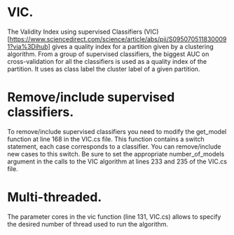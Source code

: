 # VIC.

The Validity Index using supervised Classifiers (VIC) [https://www.sciencedirect.com/science/article/abs/pii/S0950705118300091?via%3Dihub] gives a quality index for a partition 
given by a clustering algorithm. From a group of supervised classifiers, the biggest AUC on cross-validation for all the classifiers is used as a quality index of the partition. 
It uses as class label the cluster label of a given partition.

# Remove/include supervised classifiers.

To remove/include supervised classifiers you need to modify the get_model function at line 168 in the VIC.cs file. This function contains a switch statement, each case corresponds to a classifier. You can remove/include new cases to this switch. Be sure to set the appropriate number_of_models argument in the calls to the VIC algorithm at lines 233 and 235 of the VIC.cs file.

# Multi-threaded.

The parameter cores in the vic function (line 131, VIC.cs) allows to specify the desired number of thread used to run the algorithm.
